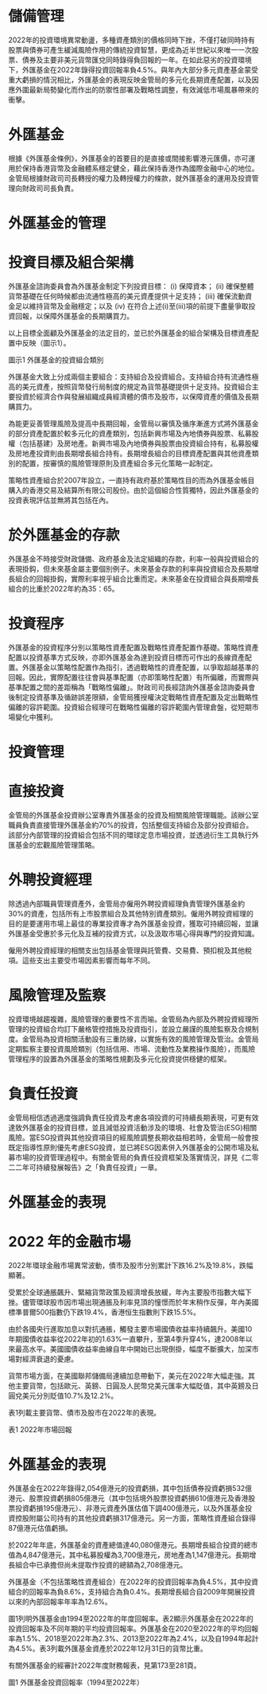 # 儲備管理

2022年的投資環境異常動盪，多種資產類別的價格同時下挫，不僅打破同時持有股票與債券可產生緩減風險作用的傳統投資智慧，更成為近半世紀以來唯一一次股票、債券及主要非美元貨幣匯兌同時錄得負回報的一年。在如此惡劣的投資環境下，外匯基金在2022年錄得投資回報率負4.5%。與年內大部分多元資產基金蒙受重大虧損的情況相比，外匯基金的表現反映金管局的多元化長期資產配置，以及因應外圍最新局勢變化而作出的防禦性部署及戰略性調整，有效減低市場風暴帶來的衝擊。

# 外匯基金

根據《外匯基金條例》，外匯基金的首要目的是直接或間接影響港元匯價，亦可運用於保持香港貨幣及金融體系穩定健全，藉此保持香港作為國際金融中心的地位。金管局根據財政司司長轉授的權力及轉授權力的條款，就外匯基金的運用及投資管理向財政司司長負責。

# 外匯基金的管理

# 投資目標及組合架構

外匯基金諮詢委員會為外匯基金制定下列投資目標：
(i) 保障資本；
(ii) 確保整體貨幣基礎在任何時候都由流通性極高的美元資產提供十足支持；
(iii) 確保流動資金足以維持貨幣及金融穩定；以及
(iv) 在符合上述(i)至(iii)項的前提下盡量爭取投資回報，以保障外匯基金的長期購買力。

以上目標全面顧及外匯基金的法定目的，並已於外匯基金的組合架構及目標資產配置中反映（圖示1）。

圖示1 外匯基金的投資組合類別

外匯基金大致上分成兩個主要組合：支持組合及投資組合。支持組合持有流通性極高的美元資產，按照貨幣發行局制度的規定為貨幣基礎提供十足支持。投資組合主要投資於經濟合作與發展組織成員經濟體的債市及股市，以保障資產的價值及長期購買力。

為能更妥善管理風險及提高中長期回報，金管局以審慎及循序漸進方式將外匯基金的部分資產配置於較多元化的資產類別，包括新興巿場及內地債券與股票、私募股權（包括基建）及房地產。新興巿場及內地債券與股票由投資組合持有，私募股權及房地產投資則由長期增長組合持有。長期增長組合的目標資產配置與其他資產類別的配置，按審慎的風險管理原則及資產組合多元化策略一起制定。

策略性資產組合於2007年設立，一直持有政府基於策略性目的而為外匯基金帳目購入的香港交易及結算所有限公司股份。由於這個組合性質獨特，因此外匯基金的投資表現評估並無將其包括在內。

# 於外匯基金的存款

外匯基金不時接受財政儲備、政府基金及法定組織的存款，利率一般與投資組合的表現掛鈎，但未來基金屬主要個別例子。未來基金存款的利率與投資組合及長期增長組合的回報掛鈎，實際利率視乎組合比重而定。未來基金在投資組合與長期增長組合的比重於2022年約為35：65。

# 投資程序

外匯基金的投資程序分別以策略性資產配置及戰略性資產配置作基礎。策略性資產配置以投資基準方式反映，亦即外匯基金為達到投資目標而可作出的長線資產配置。外匯基金以策略性配置作為指引，透過戰略性的資產配置，以爭取超越基準的回報。因此，實際配置往往會與基準配置（亦即策略性配置）有所偏離，而實際與基準配置之間的差距稱為「戰略性偏離」。財政司司長經諮詢外匯基金諮詢委員會後制定投資基準及循跡誤差限額，金管局獲授權決定戰略性資產配置及定出戰略性偏離的容許範圍。投資組合經理可在戰略性偏離的容許範圍內管理倉盤，從短期市場變化中獲利。

# 投資管理

# 直接投資

金管局的外匯基金投資辦公室專責外匯基金的投資及相關風險管理職能。該辦公室職員負責直接管理外匯基金約70%的投資，包括整個支持組合及部分投資組合。該部分內部管理的投資組合包括不同的環球定息市場投資，並透過衍生工具執行外匯基金的宏觀風險管理策略。

# 外聘投資經理

除透過內部職員管理資產外，金管局亦僱用外聘投資經理負責管理外匯基金約30%的資產，包括所有上市股票組合及其他特別資產類別。僱用外聘投資經理的目的是要運用市場上最佳的專業投資專才為外匯基金投資，獲取可持續回報，並讓外匯基金受惠於多元化及互補的投資方式，以及汲取市場心得與專門的投資知識。

僱用外聘投資經理的相關支出包括基金管理與託管費、交易費、預扣稅及其他稅項。這些支出主要受市場因素影響而每年不同。

# 風險管理及監察

投資環境越趨複雜，風險管理的重要性不言而喻。金管局為內部及外聘投資經理所管理的投資組合均訂下嚴格管控措施及投資指引，並設立嚴謹的風險監察及合規制度。金管局為投資相關活動設有三重防線，以實施有效的風險管理及管治。金管局定期監察主要投資風險類別（包括信用、市場、流動性及業務操作風險），而風險管理程序的設置為外匯基金的策略性規劃及多元化投資提供穩健的框架。

# 負責任投資

金管局相信透過適度強調負責任投資及考慮各項投資的可持續長期表現，可更有效達致外匯基金的投資目標，並且減低投資活動涉及的環境、社會及管治(ESG)相關風險。當ESG投資與其他投資項目的經風險調整長期收益相若時，金管局一般會按既定指導性原則優先考慮ESG投資，並已將ESG因素併入外匯基金的公開市場及私募市場的投資管理過程中。有關金管局的負責任投資框架及落實情況，詳見《二零二二年可持續發展報告》之「負責任投資」一章。

# 外匯基金的表現

# 2022 年的金融市場

2022年環球金融市場異常波動，債市及股市分別累計下跌16.2%及19.8%，跌幅顯著。

受累於全球通脹飆升、緊縮貨幣政策及經濟增長放緩，年內主要股市指數大幅下挫。儘管環球股市因市場出現通脹及利率見頂的憧憬而於年末稍作反彈，年內美國標準普爾500指數仍下跌19.4%，香港恒生指數則下跌15.5%。

由於各國央行進取加息以對抗通脹，觸發主要市場國債收益率持續飆升。美國10年期國債收益率從2022年初的1.63%一直攀升，至第4季升穿4%，達2008年以來最高水平。美國國債收益率曲線自年中開始已出現倒掛，幅度不斷擴大，加深市場對經濟衰退的憂慮。

貨幣市場方面，在美國聯邦儲備局連續加息帶動下，美元在2022年大幅走強。其他主要貨幣，包括歐元、英鎊、日圓及人民幣兌美元匯率大幅貶值，其中英鎊及日圓兌美元分別貶值10.7%及12.2%。

表1列載主要貨幣、債巿及股市在2022年的表現。

表1 2022年市場回報

# 外匯基金的表現

外匯基金在2022年錄得2,054億港元的投資虧損，其中包括債券投資虧損532億港元、股票投資虧損805億港元（其中包括境外股票投資虧損610億港元及香港股票投資虧損195億港元）、非港元資產外匯估值下調400億港元，以及外匯基金投資控股附屬公司持有的其他投資虧損317億港元。另一方面，策略性資產組合錄得87億港元估值虧損。

於2022年年底，外匯基金的資產總值達40,080億港元。長期增長組合投資的總市值為4,847億港元，其中私募股權為3,700億港元，房地產為1,147億港元。長期增長組合中已承擔但尚未提取作投資的總額為2,708億港元。

外匯基金（不包括策略性資產組合）在2022年的投資回報率為負4.5%，其中投資組合的回報率為負8.6%，支持組合為負0.4%。長期增長組合自2009年開展投資以來的內部回報率年率為12.6%。

圖1列明外匯基金由1994至2022年的年度回報率。表2顯示外匯基金在2022年的投資回報率及不同年期的平均投資回報率。外匯基金在2020至2022年的平均回報率為1.5%、2018至2022年為2.3%、2013至2022年為2.4%，以及自1994年起計為4.5%。表3列載外匯基金資產於2022年12月31日的貨幣比重。

有關外匯基金的經審計2022年度財務報表，見第173至281頁。

圖1 外匯基金投資回報率（1994至2022年）

